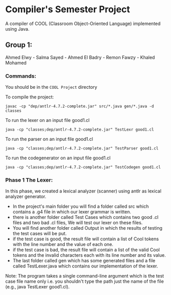 # Compiler's Semester Project
A compiler of COOL (Classroom Object-Oriented Language) implemented using Java.


## Group 1:
Ahmed Elwy - Salma Sayed - Ahmed El Badry - Remon Fawzy - Khaled Mohamed

### Commands:
You should be in the `COOL Project` directory

To compile the project:

`javac -cp "dep/antlr-4.7.2-complete.jar" src/*.java gen/*.java -d classes`


To run the lexer on an input file good1.cl

`java -cp "classes;dep/antlr-4.7.2-complete.jar" TestLexr good1.cl`

To run the parser on an input file good1.cl

`java -cp "classes;dep/antlr-4.7.2-complete.jar" TestParser good1.cl`

To run the codegenerator on an input file good1.cl

`java -cp "classes;dep/antlr-4.7.2-complete.jar" TestCodegen good1.cl`

### Phase 1 The Lexer:
In this phase, we created a lexical analyzer (scanner) using antlr as lexical analyzer generator.
- In the project's main folder you will find a folder called src which contains a .g4 file in which our lexer grammar is written.
- there is another folder called Test Cases which contains two good .cl files and two bad .cl files, We will test our lexer on these files.
- You will find another folder called Output in which the results of testing the test cases will be put.
- if the test case is good, the result file will contain a list of Cool tokens with the line number and the value of each one.
- if the test case is bad, the result file will contain a list of the valid Cool tokens and the invalid characters each with its line number and its value.
- The last folder called gen which has some generated files and a file called TestLexer.java which contains our implementation of the lexer.

Note: The program takes a single command-line argument which is the test case file name only i.e. you shouldn't type the path just the name of the file (e.g., java TestLexer good1.cl).
